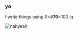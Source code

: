 ### yo

<!--
**dave-new-dev/dave-new-dev** is a ✨ _special_ ✨ repository because its `README.md` (this file) appears on your GitHub profile.

Here are some ideas to get you started:

- 🔭 I’m currently working on ...
- 🌱 I’m currently learning ...
- 👯 I’m looking to collaborate on ...
- 🤔 I’m looking for help with ...
- 💬 Ask me about ...
- 📫 How to reach me: ...
- 😄 Pronouns: ...
- ⚡ Fun fact: ...
-->

I write things using 0<#**70**<100 iq


![nahyeah](https://github.com/user-attachments/assets/59468e8b-c960-4f6d-a856-4dffda6ac1f0)

